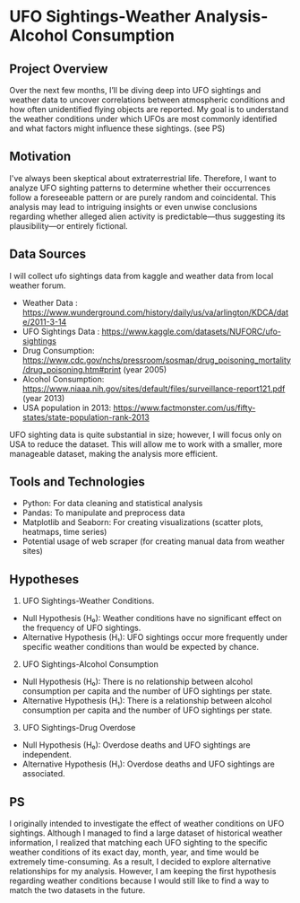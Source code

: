 # UFO Sightings-Weather Analysis-Alcohol Consumption
## Project Overview
Over the next few months, I’ll be diving deep into UFO sightings and weather data to uncover correlations between atmospheric conditions and how often unidentified flying objects are reported. My goal is to understand the weather conditions under which UFOs are most commonly identified and what factors might influence these sightings. (see PS)
## Motivation
I've always been skeptical about extraterrestrial life. Therefore, I want to analyze UFO sighting patterns to determine whether their occurrences follow a foreseeable pattern or are purely random and coincidental. This analysis may lead to intriguing insights or even unwise conclusions regarding whether alleged alien activity is predictable—thus suggesting its plausibility—or entirely fictional.
## Data Sources
I will collect ufo sightings data from kaggle and weather data from local weather forum.
* Weather Data : https://www.wunderground.com/history/daily/us/va/arlington/KDCA/date/2011-3-14
* UFO Sightings Data : https://www.kaggle.com/datasets/NUFORC/ufo-sightings 
* Drug Consumption: https://www.cdc.gov/nchs/pressroom/sosmap/drug_poisoning_mortality/drug_poisoning.htm#print  (year 2005)
* Alcohol Consumption: https://www.niaaa.nih.gov/sites/default/files/surveillance-report121.pdf (year 2013)
* USA population in 2013: https://www.factmonster.com/us/fifty-states/state-population-rank-2013
  
UFO sighting data is quite substantial in size; however, I will focus only on USA to reduce the dataset. This will allow me to work with a smaller, more manageable dataset, making the analysis more efficient.

## Tools and Technologies
* Python: For data cleaning and statistical analysis
* Pandas: To manipulate and preprocess data
* Matplotlib and Seaborn: For creating visualizations (scatter plots, heatmaps, time series)
* Potential usage of web scraper (for creating manual data from weather sites)

## Hypotheses
1. UFO Sightings-Weather Conditions.
* Null Hypothesis (H₀): Weather conditions have no significant effect on the frequency of UFO sightings.
* Alternative Hypothesis (H₁): UFO sightings occur more frequently under specific weather conditions than would be expected by chance.
2. UFO Sightings-Alcohol Consumption
* Null Hypothesis (H₀): There is no relationship between alcohol consumption per capita and the number of UFO sightings per state.
* Alternative Hypothesis (H₁): There is a relationship between alcohol consumption per capita and the number of UFO sightings per state.
3. UFO Sightings-Drug Overdose
* Null Hypothesis (H₀): Overdose deaths and UFO sightings are independent.
* Alternative Hypothesis (H₁): Overdose deaths and UFO sightings are associated.


## PS
I originally intended to investigate the effect of weather conditions on UFO sightings. Although I managed to find a large dataset of historical weather information, I realized that matching each UFO sighting to the specific weather conditions of its exact day, month, year, and time would be extremely time-consuming. As a result, I decided to explore alternative relationships for my analysis. However, I am keeping the first hypothesis regarding weather conditions because I would still like to find a way to match the two datasets in the future.
